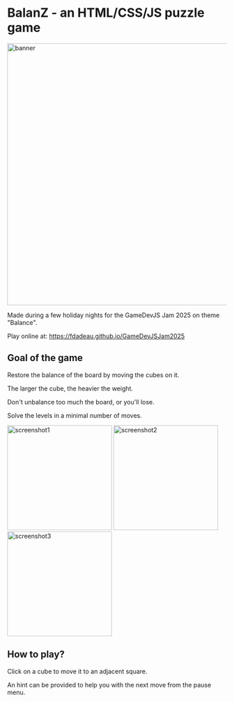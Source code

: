 # BalanZ - an HTML/CSS/JS puzzle game

<img src="https://fdadeau.github.io/GameDevJSJam2025/images/banner.png" alt="banner" width="600"/>

Made during a few holiday nights for the GameDevJS Jam 2025 on theme "Balance".

Play online at: https://fdadeau.github.io/GameDevJSJam2025


## Goal of the game 

Restore the balance of the board by moving the cubes on it.  

The larger the cube, the heavier the weight.  

Don't unbalance too much the board, or you'll lose.  

Solve the levels in a minimal number of moves.

<img src="https://fdadeau.github.io/GameDevJSJam2025/images/sc6.png" alt="screenshot1" height="240" style="display: inline;"/> <img src="https://fdadeau.github.io/GameDevJSJam2025/images/sc2.png" alt="screenshot2" height="240" style="display: inline;"/> <img src="https://fdadeau.github.io/GameDevJSJam2025/images/sc4.png" alt="screenshot3" height="240" style="display: inline;"/>
  

## How to play?  

Click on a cube to move it to an adjacent square.  

An hint can be provided to help you with the next move from the pause menu.
